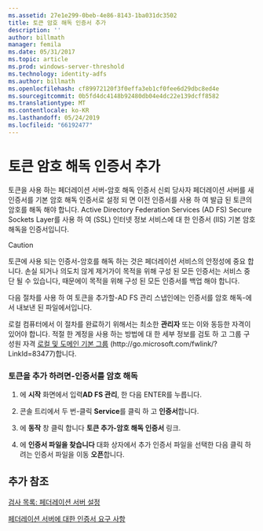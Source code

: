 ```yaml
---
ms.assetid: 27e1e299-0beb-4e86-8143-1ba031dc3502
title: 토큰 암호 해독 인증서 추가
description: ''
author: billmath
manager: femila
ms.date: 05/31/2017
ms.topic: article
ms.prod: windows-server-threshold
ms.technology: identity-adfs
ms.author: billmath
ms.openlocfilehash: cf89972120f3f0effa3eb1cf0fee6d29dbc8ed4e
ms.sourcegitcommit: 0b5fd4dc4148b92480db04e4dc22e139dcff8582
ms.translationtype: MT
ms.contentlocale: ko-KR
ms.lasthandoff: 05/24/2019
ms.locfileid: "66192477"
---
```

# <a name="add-a-token-decrypting-certificate"></a>토큰 암호 해독 인증서 추가

토큰을 사용 하는 페더레이션 서버\-암호 해독 인증서 신뢰 당사자 페더레이션 서버를 새 인증서를 기본 암호 해독 인증서로 설정 되 면 이전 인증서를 사용 하 여 발급 된 토큰의 암호를 해독 해야 합니다. Active Directory Federation Services \(AD FS\) Secure Sockets Layer를 사용 하 여 \(SSL\) 인터넷 정보 서비스에 대 한 인증서 \(IIS\) 기본 암호 해독을 인증서입니다.  
  
> [!CAUTION]  
> 토큰에 사용 되는 인증서\-암호를 해독 하는 것은 페더레이션 서비스의 안정성에 중요 합니다. 손실 되거나 의도치 않게 제거가이 목적을 위해 구성 된 모든 인증서는 서비스 중단 될 수 있습니다, 때문에이 목적을 위해 구성 된 모든 인증서를 백업 해야 합니다.  
  
다음 절차를 사용 하 여 토큰을 추가할\-AD FS 관리 스냅인에는 인증서를 암호 해독\-에서 내보낸 된 파일에서입니다.  
  
로컬 컴퓨터에서 이 절차를 완료하기 위해서는 최소한 **관리자** 또는 이와 동등한 자격이 있어야 합니다.  적절 한 계정을 사용 하는 방법에 대 한 세부 정보를 검토 하 고 그룹 구성원 자격 [로컬 및 도메인 기본 그룹](https://go.microsoft.com/fwlink/?LinkId=83477) \(http:\/\/go.microsoft.com\/fwlink\/? LinkId\=83477\)합니다.   
  
### <a name="to-add-a-token-decrypting-certificate"></a>토큰을 추가 하려면\-인증서를 암호 해독  
  
1.  에 **시작** 화면에서 입력**AD FS 관리**, 한 다음 ENTER를 누릅니다.  
  
2.  콘솔 트리에서 두 번\-클릭 **Service**를 클릭 하 고 **인증서**합니다.  
  
3.  에 **동작** 창 클릭 합니다 **토큰 추가\-암호 해독 인증서** 링크.  
  
4.  에 **인증서 파일을 찾습니다** 대화 상자에서 추가 인증서 파일을 선택한 다음 클릭 하려는 인증서 파일을 이동 **오픈**합니다.  
  
## <a name="additional-references"></a>추가 참조  
[검사 목록: 페더레이션 서버 설정](Checklist--Setting-Up-a-Federation-Server.md)  
  
[페더레이션 서버에 대한 인증서 요구 사항](https://technet.microsoft.com/library/dd807040.aspx)  
  

